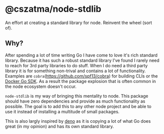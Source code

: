 # @cszatma/node-stdlib

An effort at creating a standard library for node. Reinvent the wheel (sort of).

## Why?

After spending a lot of time writing Go I have come to love it's rich standard library. Because it has such a robust standard library I've found I rarely need to reach for 3rd party libraries to do stuff. When I do need a third party library it is for something non-trival and contains a lot of functionality. Examples are `cobra`(https://github.com/spf13/cobra) for building CLIs or the [Docker Go SDK](https://github.com/moby/moby/tree/master/client). As a result the package explosion that is often common in the node ecosystem doesn't occur.

`node-stdlib` is my way of bringing this mentality to node. This package should have zero dependencies and provide as much functionality as possible. The goal is to add this to any other node project and be able to use it instead of installing a multitude of small packages.

This is also largly inspired by [deno](https://deno.land/) as it is copying a lot of what Go does great (in my opinion) and has its own standard library.
